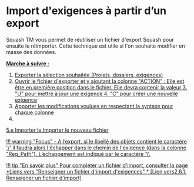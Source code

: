 # Import d'exigences à partir d’un export

Squash TM vous permet de réutiliser un fichier d'export Squash pour ensuite le réimporter. Cette technique est utile si l'on souhaite modifier en masse des données.

**<u>Marche à suivre : <u>**

 1. Exporter la sélection souhaitée (Projets, dossiers, exigences)
 2. Ouvrir le fichier d'exporter et y ajoutant la colonne "ACTION" : Elle est être en première position dans le fichier. Elle devra contenir la valeur 
	 3. "U" pour mettre à jour une exigence 
	 4. "C" pour créer une nouvelle exigence
 3. Apporter les modifications voulues en respectant la syntaxe pour chaque colonne
 4. 
 5.e Importer le Importer le nouveau fichier
 

!!! warning "Focus" 
	- A l’export, si le libellé des objets contient le caractère '/' il faudra alors l'échapper dans le chemin de l'exigence (dans la colonne "Req_Path"). L’échappement est indiqué par le caractère ‘\’. 
	
!!! tip "En savoir plus" 
	   Pour compléter un fichier d'import, consulter la page *Liens vers "Renseigner un fichier d'import d'exigences" * [Lien vers2.6.1. Renseigner un fichier d'import]


<!--stackedit_data:
eyJoaXN0b3J5IjpbLTIwMzA4MjczNTcsMjAxMjQ3MjcwOSwzMz
AyOTAxNjQsLTMzMjMxNDEyNiwtMjkwMzEyMTU1LC0xMjIyMjYx
NzgyLDEwNTkxNTMyMjIsLTMxNTI5NDk2OSw5ODEzNTg4MDgsLT
Y1MDEwNTU1LC0xMDcwMDA0MzQ1LC0xODQzNDI0NDkxLDg2MTY2
ODYwNiwtMjA2NTQyNDI2Ml19
-->